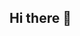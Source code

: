 ## Hi there 👋

<!--
**lamontsession/lamontsession** is a ✨ _special_ ✨ repository because its `README.md` (this file) appears on your GitHub profile.

Here are some ideas to get you started:
<details open>
🔭 I’m currently working on cloud security and DevOps/DevSecOps projects.
🌱 I’m currently learning AWS, Azure, Kubernetes, and Terraform
👯 I’m looking to collaborate on anything that I'm learning.
🤔 I’m looking for help from anyone willing to offer advice.
💬 Ask me about all things cloud security or anything adjacent. 
📫 How to reach me: on Github or at lamontsession@outlook.com
😄 Pronouns: he/him
⚡ Fun fact: I still play 1st generation Yu-Gi-Oh and my favorite Yu-Gi-Oh game is Duelist of the Roses (the card game honestly should've been made that way to begin with lol).

</details>
-->
